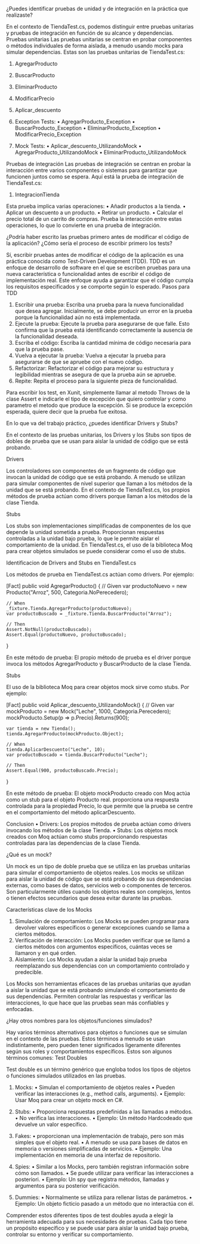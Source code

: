 ¿Puedes identificar pruebas de unidad y de integración en la práctica que realizaste?

En el contexto de TiendaTest.cs, podemos distinguir entre pruebas unitarias y pruebas de integración en función de su alcance y dependencias.
Pruebas unitarias
Las pruebas unitarias se centran en probar componentes o métodos individuales de forma aislada, a menudo usando mocks para simular dependencias. Estas son las pruebas unitarias de TiendaTest.cs:

1.	AgregarProducto
2.	BuscarProducto
3.	EliminarProducto
4.	ModificarPrecio
5.	Aplicar_descuento
6.	Exception Tests:
•	AgregarProducto_Exception
•	BuscarProducto_Exception
•	EliminarProducto_Exception
•	ModificarPrecio_Exception
	
7.	Mock Tests:
•	Aplicar_descuento_UtilizandoMock
•	AgregarProducto_UtilizandoMock
•	EliminarProducto_UtilizandoMock

Pruebas de integración
Las pruebas de integración se centran en probar la interacción entre varios componentes o sistemas para garantizar que funcionen juntos como se espera. Aquí está la prueba de integración de TiendaTest.cs:

1.	IntegracionTienda

Esta prueba implica varias operaciones:
• Añadir productos a la tienda.
• Aplicar un descuento a un producto.
• Retirar un producto.
• Calcular el precio total de un carrito de compras.
Prueba la interacción entre estas operaciones, lo que lo convierte en una prueba de integración.


¿Podría haber escrito las pruebas primero antes de modificar el código de la aplicación?
¿Cómo sería el proceso de escribir primero los tests?

Sí, escribir pruebas antes de modificar el código de la aplicación es una práctica conocida como Test-Driven Development (TDD). TDD es un enfoque de desarrollo de software en el que se escriben pruebas para una nueva característica o funcionalidad antes de escribir el código de implementación real. 
Este enfoque ayuda a garantizar que el código cumpla los requisitos especificados y se comporte según lo esperado.
Pasos para TDD
1. Escribir una prueba: Escriba una prueba para la nueva funcionalidad que desea agregar. Inicialmente, se debe producir un error en la prueba porque la funcionalidad aún no está implementada.
2. Ejecute la prueba: Ejecute la prueba para asegurarse de que falle. Esto confirma que la prueba está identificando correctamente la ausencia de la funcionalidad deseada.
3. Escriba el código: Escriba la cantidad mínima de código necesaria para que la prueba pase.
4. Vuelva a ejecutar la prueba: Vuelva a ejecutar la prueba para asegurarse de que se apruebe con el nuevo código.
5. Refactorizar: Refactorizar el código para mejorar su estructura y legibilidad mientras se asegura de que la prueba aún se apruebe.
6. Repite: Repita el proceso para la siguiente pieza de funcionalidad.

Para escribir los test, en Xunit, simplemente llamar al metodo Throws de la clase Assert e indicarle el tipo de excepción que quiero controlar y como parametro el metodo que produce la excepción.
Si se produce la excepción esperada, quiere decir que la prueba fue exitosa.

En lo que va del trabajo práctico, ¿puedes identificar Drivers y Stubs?

En el contexto de las pruebas unitarias, los Drivers y los Stubs son tipos de dobles de prueba que se usan para aislar la unidad de código que se está probando.

Drivers

Los controladores son componentes de un fragmento de código que invocan la unidad de código que se está probando. 
A menudo se utilizan para simular componentes de nivel superior que llaman a los métodos de la unidad que se está probando.
En el contexto de TiendaTest.cs, los propios métodos de prueba actúan como drivers porque llaman a los métodos de la clase Tienda.

Stubs

Los stubs son implementaciones simplificadas de componentes de los que depende la unidad sometida a prueba.
Proporcionan respuestas controladas a la unidad bajo prueba, lo que le permite aislar el comportamiento de la unidad.
En TiendaTest.cs, el uso de la biblioteca Moq para crear objetos simulados se puede considerar como el uso de stubs.

Identificacion de Drivers and Stubs en TiendaTest.cs

Los métodos de prueba en TiendaTest.cs actúan como drivers. Por ejemplo:

[Fact]
public void AgregarProducto()
{
    // Given
    var productoNuevo = new Producto("Arroz", 500, Categoria.NoPerecedero);
    
    // When
    _fixture.Tienda.AgregarProducto(productoNuevo);
    var productoBuscado = _fixture.Tienda.BuscarProducto("Arroz");

    // Then
    Assert.NotNull(productoBuscado);
    Assert.Equal(productoNuevo, productoBuscado);
}

En este método de prueba:
El propio método de prueba es el driver porque invoca los métodos AgregarProducto y BuscarProducto de la clase Tienda.

Stubs

El uso de la biblioteca Moq para crear objetos mock sirve como stubs. Por ejemplo:

[Fact]
public void Aplicar_descuento_UtilizandoMock()
{
    // Given
    var mockProducto = new Mock<Producto>("Leche", 1000, Categoria.Perecedero);
    mockProducto.Setup(p => p.Precio).Returns(900);

    var tienda = new Tienda();
    tienda.AgregarProducto(mockProducto.Object);

    // When
    tienda.AplicarDescuento("Leche", 10);
    var productoBuscado = tienda.BuscarProducto("Leche");

    // Then
    Assert.Equal(900, productoBuscado.Precio);
}

En este método de prueba:
El objeto mockProducto creado con Moq actúa como un stub para el objeto Producto real. proporciona una respuesta controlada para la propiedad Precio, lo que permite que la prueba se centre en el comportamiento del método aplicarDescuento.

Conclusion
•	Drivers: Los propios métodos de prueba actúan como drivers invocando los métodos de la clase Tienda.
•	Stubs: Los objetos mock creados con Moq actúan como stubs proporcionando respuestas controladas para las dependencias de la clase Tienda.

¿Qué es un mock? 

Un mock es un tipo de doble prueba que se utiliza en las pruebas unitarias para simular el comportamiento de objetos reales. Los mocks se utilizan para aislar la unidad de código que se está probando de sus dependencias externas, como bases de datos, servicios web o componentes de terceros.
Son particularmente útiles cuando los objetos reales son complejos, lentos o tienen efectos secundarios que desea evitar durante las pruebas.

Características clave de los Mocks

1. Simulación de comportamiento: Los Mocks se pueden programar para devolver valores específicos o generar excepciones cuando se llama a ciertos métodos.
2. Verificación de interacción: Los Mocks pueden verificar que se llamó a ciertos métodos con argumentos específicos, cuántas veces se llamaron y en qué orden.
3. Aislamiento: Los Mocks ayudan a aislar la unidad bajo prueba reemplazando sus dependencias con un comportamiento controlado y predecible.

Los Mocks son herramientas eficaces de las pruebas unitarias que ayudan a aislar la unidad que se está probando simulando el comportamiento de sus dependencias.
Permiten controlar las respuestas y verificar las interacciones, lo que hace que las pruebas sean más confiables y enfocadas.

¿Hay otros nombres para los objetos/funciones simulados?

Hay varios términos alternativos para objetos o funciones que se simulan en el contexto de las pruebas. Estos términos a menudo se usan indistintamente, pero pueden tener significados ligeramente diferentes según sus roles y comportamientos específicos. 
Estos son algunos términos comunes:
Test Doubles

Test double es un término genérico que engloba todos los tipos de objetos o funciones simulados utilizados en las pruebas.
1.	Mocks:
•	Simulan el comportamiento de objetos reales
•	Pueden verificar las interacciones (e.g., method calls, arguments).
•	Ejemplo: Usar Moq para crear un objeto mock en C#. 

2.	Stubs:
•	Proporciona respuestas predefinidas a las llamadas a métodos.
•	No verifica las interacciones.
•	Ejemplo: Un método Hardcodeado que devuelve un valor específico.

3.	Fakes:
•	proporcionan una implementación de trabajo, pero son más simples que el objeto real.
•	A menudo se usa para bases de datos en memoria o versiones simplificadas de servicios.
•	Ejemplo: Una implementación en memoria de una interfaz de repositorio.

4.	Spies:
•	Similar a los Mocks, pero también registran información sobre cómo son llamados.
•	Se puede utilizar para verificar las interacciones a posteriori.
•	Ejemplo: Un spy que registra métodos, llamadas y argumentos para su posterior verificación.

5.	Dummies:
•	Normalmente se utiliza para rellenar listas de parámetros.
•	Ejemplo: Un objeto ficticio pasado a un método que no interactúa con él.

Comprender estos diferentes tipos de test doubles ayuda a elegir la herramienta adecuada para sus necesidades de pruebas. Cada tipo tiene un propósito específico y se puede usar para aislar la unidad bajo prueba, controlar su entorno y verificar su comportamiento.